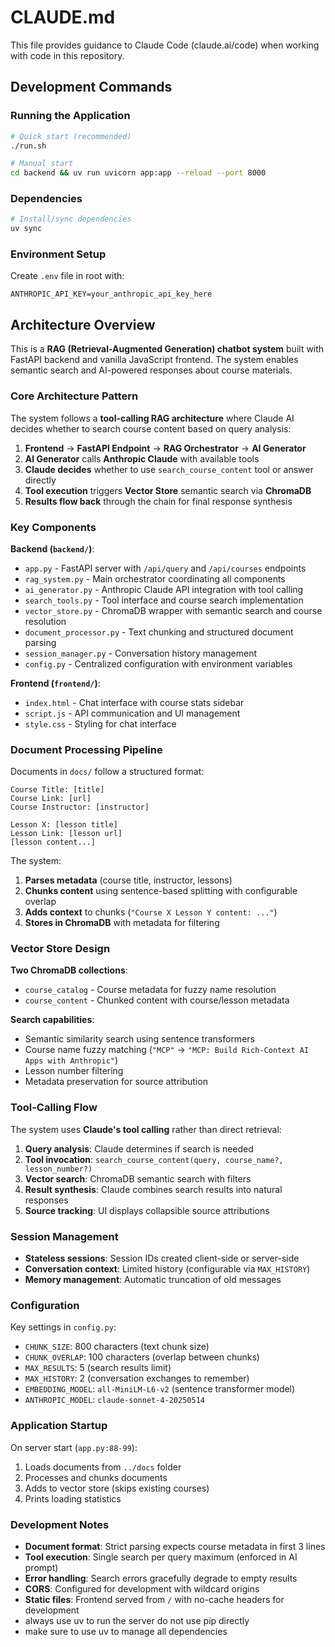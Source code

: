 # CLAUDE.md

This file provides guidance to Claude Code (claude.ai/code) when working with code in this repository.

## Development Commands

### Running the Application
```bash
# Quick start (recommended)
./run.sh

# Manual start
cd backend && uv run uvicorn app:app --reload --port 8000
```

### Dependencies
```bash
# Install/sync dependencies
uv sync
```

### Environment Setup
Create `.env` file in root with:
```
ANTHROPIC_API_KEY=your_anthropic_api_key_here
```

## Architecture Overview

This is a **RAG (Retrieval-Augmented Generation) chatbot system** built with FastAPI backend and vanilla JavaScript frontend. The system enables semantic search and AI-powered responses about course materials.

### Core Architecture Pattern

The system follows a **tool-calling RAG architecture** where Claude AI decides whether to search course content based on query analysis:

1. **Frontend** → **FastAPI Endpoint** → **RAG Orchestrator** → **AI Generator**
2. **AI Generator** calls **Anthropic Claude** with available tools
3. **Claude decides** whether to use `search_course_content` tool or answer directly
4. **Tool execution** triggers **Vector Store** semantic search via **ChromaDB**
5. **Results flow back** through the chain for final response synthesis

### Key Components

**Backend (`backend/`)**:
- `app.py` - FastAPI server with `/api/query` and `/api/courses` endpoints
- `rag_system.py` - Main orchestrator coordinating all components
- `ai_generator.py` - Anthropic Claude API integration with tool calling
- `search_tools.py` - Tool interface and course search implementation
- `vector_store.py` - ChromaDB wrapper with semantic search and course resolution
- `document_processor.py` - Text chunking and structured document parsing
- `session_manager.py` - Conversation history management
- `config.py` - Centralized configuration with environment variables

**Frontend (`frontend/`)**:
- `index.html` - Chat interface with course stats sidebar
- `script.js` - API communication and UI management
- `style.css` - Styling for chat interface

### Document Processing Pipeline

Documents in `docs/` follow a structured format:
```
Course Title: [title]
Course Link: [url]
Course Instructor: [instructor]

Lesson X: [lesson title]
Lesson Link: [lesson url]
[lesson content...]
```

The system:
1. **Parses metadata** (course title, instructor, lessons)
2. **Chunks content** using sentence-based splitting with configurable overlap
3. **Adds context** to chunks (`"Course X Lesson Y content: ..."`)
4. **Stores in ChromaDB** with metadata for filtering

### Vector Store Design

**Two ChromaDB collections**:
- `course_catalog` - Course metadata for fuzzy name resolution
- `course_content` - Chunked content with course/lesson metadata

**Search capabilities**:
- Semantic similarity search using sentence transformers
- Course name fuzzy matching (`"MCP"` → `"MCP: Build Rich-Context AI Apps with Anthropic"`)
- Lesson number filtering
- Metadata preservation for source attribution

### Tool-Calling Flow

The system uses **Claude's tool calling** rather than direct retrieval:

1. **Query analysis**: Claude determines if search is needed
2. **Tool invocation**: `search_course_content(query, course_name?, lesson_number?)`
3. **Vector search**: ChromaDB semantic search with filters
4. **Result synthesis**: Claude combines search results into natural responses
5. **Source tracking**: UI displays collapsible source attributions

### Session Management

- **Stateless sessions**: Session IDs created client-side or server-side
- **Conversation context**: Limited history (configurable via `MAX_HISTORY`)
- **Memory management**: Automatic truncation of old messages

### Configuration

Key settings in `config.py`:
- `CHUNK_SIZE`: 800 characters (text chunk size)
- `CHUNK_OVERLAP`: 100 characters (overlap between chunks)
- `MAX_RESULTS`: 5 (search results limit)
- `MAX_HISTORY`: 2 (conversation exchanges to remember)
- `EMBEDDING_MODEL`: `all-MiniLM-L6-v2` (sentence transformer model)
- `ANTHROPIC_MODEL`: `claude-sonnet-4-20250514`

### Application Startup

On server start (`app.py:88-99`):
1. Loads documents from `../docs` folder
2. Processes and chunks documents
3. Adds to vector store (skips existing courses)
4. Prints loading statistics

### Development Notes

- **Document format**: Strict parsing expects course metadata in first 3 lines
- **Tool execution**: Single search per query maximum (enforced in AI prompt)
- **Error handling**: Search errors gracefully degrade to empty results
- **CORS**: Configured for development with wildcard origins
- **Static files**: Frontend served from `/` with no-cache headers for development
- always use uv to run the server do not use pip directly
- make sure to use uv to manage all dependencies